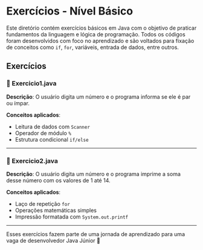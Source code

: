 # Exercícios - Nível Básico

Este diretório contém exercícios básicos em Java com o objetivo de praticar fundamentos da linguagem e lógica de programação. Todos os códigos foram desenvolvidos com foco no aprendizado e são voltados para fixação de conceitos como `if`, `for`, variáveis, entrada de dados, entre outros.

## Exercícios

### 📘 Exercicio1.java
**Descrição**: O usuário digita um número e o programa informa se ele é par ou ímpar.

**Conceitos aplicados**:
- Leitura de dados com `Scanner`
- Operador de módulo `%`
- Estrutura condicional `if/else`

---

### 📘 Exercicio2.java
**Descrição**: O usuário digita um número e o programa imprime a soma desse número com os valores de 1 até 14.

**Conceitos aplicados**:
- Laço de repetição `for`
- Operações matemáticas simples
- Impressão formatada com `System.out.printf`

---

Esses exercícios fazem parte de uma jornada de aprendizado para uma vaga de desenvolvedor Java Júnior 🚀
